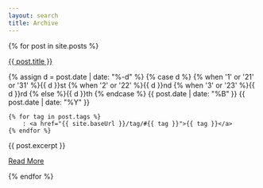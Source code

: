 ```yaml
---
layout: search
title: Archive
---
```


{% for post in site.posts %}
  <p class="blog-post-title"><a href="{{ post.url }}">{{ post.title }}</a></p>
  <p class="blog-post-info">
    {% assign d = post.date | date: "%-d"  %}
    {% case d %}
      {% when '1' or '21' or '31' %}{{ d }}st
      {% when '2' or '22' %}{{ d }}nd
      {% when '3' or '23' %}{{ d }}rd
      {% else %}{{ d }}th
      {% endcase %}
    {{ post.date | date: "%B" }}
    {{ post.date | date: "%Y" }}

    {% for tag in post.tags %}
        : <a href="{{ site.baseUrl }}/tag/#{{ tag }}">{{ tag }}</a>
    {% endfor %}
  </p>
  <div class="blog-post-excerpt">
    {{ post.excerpt }}
  </div>
  <p class="blog-post-readmore">
    <a href="{{ post.url }}">Read More</a>
  </p>
{% endfor %}
